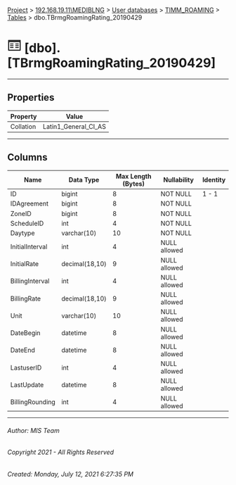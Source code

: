 #### 

[Project](../../../../index.md) > [192.168.19.11\\MEDIBLNG](../../../index.md) > [User databases](../../index.md) > [TIMM_ROAMING](../index.md) > [Tables](Tables.md) > dbo.TBrmgRoamingRating_20190429

# ![Tables](../../../../Images/Table32.png) [dbo].[TBrmgRoamingRating_20190429]

---

## <a name="#properties"></a>Properties

| Property | Value |
|---|---|
| Collation | Latin1_General_CI_AS |


---

## <a name="#columns"></a>Columns

| Name | Data Type | Max Length (Bytes) | Nullability | Identity |
|---|---|---|---|---|
| ID | bigint | 8 | NOT NULL | 1 - 1 |
| IDAgreement | bigint | 8 | NOT NULL |  |
| ZoneID | bigint | 8 | NOT NULL |  |
| ScheduleID | int | 4 | NOT NULL |  |
| Daytype | varchar(10) | 10 | NOT NULL |  |
| InitialInterval | int | 4 | NULL allowed |  |
| InitialRate | decimal(18,10) | 9 | NULL allowed |  |
| BillingInterval | int | 4 | NULL allowed |  |
| BillingRate | decimal(18,10) | 9 | NULL allowed |  |
| Unit | varchar(10) | 10 | NULL allowed |  |
| DateBegin | datetime | 8 | NULL allowed |  |
| DateEnd | datetime | 8 | NULL allowed |  |
| LastuserID | int | 4 | NULL allowed |  |
| LastUpdate | datetime | 8 | NULL allowed |  |
| BillingRounding | int | 4 | NULL allowed |  |


---

###### Author:  MIS Team

###### Copyright 2021 - All Rights Reserved

###### Created: Monday, July 12, 2021 6:27:35 PM

